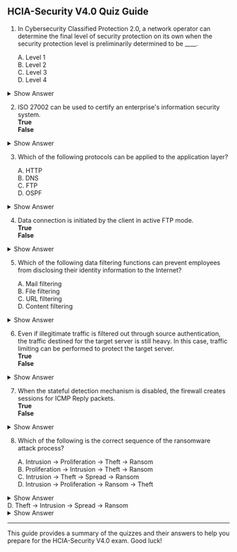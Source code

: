 ## HCIA-Security V4.0 Quiz Guide

1. In Cybersecurity Classified Protection 2.0, a network operator can determine the final level of security protection on its own when the security protection level is preliminarily determined to be ____.

    A. Level 1  
    B. Level 2  
    C. Level 3  
    D. Level 4  

<details>
<summary>Show Answer</summary>
**Correct answer:** A

**Explanation:** If the security protection is preliminarily determined to be Level 1, the network operator can determine the final security protection level on its own according to the standards described in the document, without expert review or archiving and review by the competent department.
</details>

2. ISO 27002 can be used to certify an enterprise's information security system.  
**True**  
**False**  

<details>
<summary>Show Answer</summary>
**Correct answer:** False

**Explanation:** Only ISO/IEC 27001 can be certified. ISO 27002 provides detailed information security management processes under the guidance of the ISO 27001 framework, but it is not a certification standard itself.
</details>

3. Which of the following protocols can be applied to the application layer?

    A. HTTP  
    B. DNS  
    C. FTP  
    D. OSPF  

<details>
<summary>Show Answer</summary>
**Correct answer:** ABC

**Explanation:** HTTP (Hypertext Transfer Protocol) is used for web browsing, DNS (Domain Name System) is used for domain name resolution, and FTP (File Transfer Protocol) is used for file transfer - all are application layer protocols. OSPF (Open Shortest Path First) is a network layer routing protocol.
</details>

4. Data connection is initiated by the client in active FTP mode.  
**True**  
**False**  

<details>
<summary>Show Answer</summary>
**Correct answer:** False

**Explanation:** In active FTP mode, the data connection is initiated by the server to the client, not by the client. The client provides a port number to the server, and the server initiates the data connection from its port 20 to the client's specified port.
</details>

5. Which of the following data filtering functions can prevent employees from disclosing their identity information to the Internet?

    A. Mail filtering  
    B. File filtering  
    C. URL filtering  
    D. Content filtering  

<details>
<summary>Show Answer</summary>
**Correct answer:** D

**Explanation:** Content filtering can prevent employees from disclosing personal or sensitive identity information by analyzing and filtering the content of data being transmitted to the Internet, blocking unauthorized disclosure of confidential information.
</details>

6. Even if illegitimate traffic is filtered out through source authentication, the traffic destined for the target server is still heavy. In this case, traffic limiting can be performed to protect the target server.  
**True**  
**False**  

<details>
<summary>Show Answer</summary>
**Correct answer:** True

**Explanation:** Traffic limiting can be used to protect the target server by controlling the amount of traffic that reaches it, even after illegitimate traffic has been filtered out through source authentication. This helps prevent legitimate traffic overload from overwhelming the server.
</details>

7. When the stateful detection mechanism is disabled, the firewall creates sessions for ICMP Reply packets.  
**True**  
**False**  

<details>
<summary>Show Answer</summary>
**Correct answer:** False

**Explanation:** When the stateful detection mechanism is disabled, the firewall does not create sessions for ICMP Reply packets. Sessions are only created when stateful inspection is enabled to track connection states and related packets.
</details>

8. Which of the following is the correct sequence of the ransomware attack process?

    A. Intrusion -> Proliferation -> Theft -> Ransom  
    B. Proliferation -> Intrusion -> Theft -> Ransom  
    C. Intrusion -> Theft -> Spread -> Ransom  
    D. Intrusion -> Proliferation -> Ransom -> Theft  

<details>
<summary>Show Answer</summary>
**Correct answer:** A

**Explanation:** The correct ransomware attack sequence is: (1) **Intrusion** - Use phishing and malicious emails to intrude networks; (2) **Proliferation** - After a host is intruded, various attack methods are used to spread in the target network to increase the number of controlled hosts; (3) **Theft** - Steal data from controlled hosts and upload the data to a server controlled by attackers; (4) **Ransom** - Ultimately, one or more ransomware viruses are run to paralyze the target network for profit.
</details>
  D. Theft -> Intrusion -> Spread -> Ransom  
  
  <details>
  <summary>Show Answer</summary>
  **Answer:** A. Intrusion -> Proliferation -> Theft -> Ransom
    
  **Answer Analysis:**
    - (1) Use phishing and malicious emails to intrude networks.
    - (2) After a host is intruded, various attack methods are used to spread in the target network to increase the number of controlled hosts.
    - (3) Steal data from controlled hosts and upload the data to a server controlled by attackers.
    - (4) Ultimately, one or more ransomware viruses are run to paralyze the target network for profit.
  </details>

---

This guide provides a summary of the quizzes and their answers to help you prepare for the HCIA-Security V4.0 exam. Good luck!
